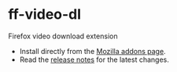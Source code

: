 # ff-video-dl
Firefox video download extension

* Install directly from the [Mozilla addons page](https://addons.mozilla.org/en-GB/firefox/addon/video-dl/).
* Read the [release notes](https://github.com/radupotop/ff-video-dl/releases) for the latest changes.

